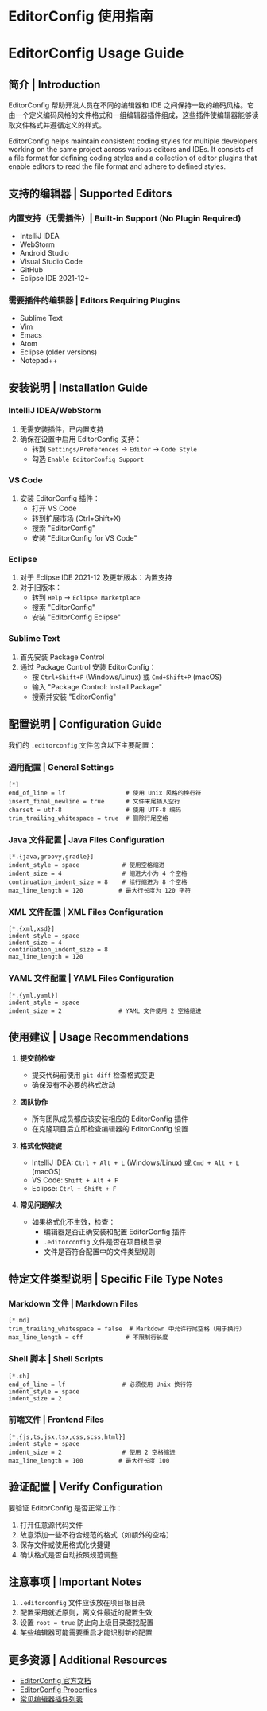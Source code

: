 # EditorConfig 使用指南
# EditorConfig Usage Guide

## 简介 | Introduction

EditorConfig 帮助开发人员在不同的编辑器和 IDE 之间保持一致的编码风格。它由一个定义编码风格的文件格式和一组编辑器插件组成，这些插件使编辑器能够读取文件格式并遵循定义的样式。

EditorConfig helps maintain consistent coding styles for multiple developers working on the same project across various editors and IDEs. It consists of a file format for defining coding styles and a collection of editor plugins that enable editors to read the file format and adhere to defined styles.

## 支持的编辑器 | Supported Editors

### 内置支持（无需插件）| Built-in Support (No Plugin Required)
- IntelliJ IDEA
- WebStorm
- Android Studio
- Visual Studio Code
- GitHub
- Eclipse IDE 2021-12+

### 需要插件的编辑器 | Editors Requiring Plugins
- Sublime Text
- Vim
- Emacs
- Atom
- Eclipse (older versions)
- Notepad++

## 安装说明 | Installation Guide

### IntelliJ IDEA/WebStorm
1. 无需安装插件，已内置支持
2. 确保在设置中启用 EditorConfig 支持：
   - 转到 `Settings/Preferences` -> `Editor` -> `Code Style`
   - 勾选 `Enable EditorConfig Support`

### VS Code
1. 安装 EditorConfig 插件：
   - 打开 VS Code
   - 转到扩展市场 (Ctrl+Shift+X)
   - 搜索 "EditorConfig"
   - 安装 "EditorConfig for VS Code"

### Eclipse
1. 对于 Eclipse IDE 2021-12 及更新版本：内置支持
2. 对于旧版本：
   - 转到 `Help` -> `Eclipse Marketplace`
   - 搜索 "EditorConfig"
   - 安装 "EditorConfig Eclipse"

### Sublime Text
1. 首先安装 Package Control
2. 通过 Package Control 安装 EditorConfig：
   - 按 `Ctrl+Shift+P` (Windows/Linux) 或 `Cmd+Shift+P` (macOS)
   - 输入 "Package Control: Install Package"
   - 搜索并安装 "EditorConfig"

## 配置说明 | Configuration Guide

我们的 `.editorconfig` 文件包含以下主要配置：

### 通用配置 | General Settings
```editorconfig
[*]
end_of_line = lf                 # 使用 Unix 风格的换行符
insert_final_newline = true      # 文件末尾插入空行
charset = utf-8                  # 使用 UTF-8 编码
trim_trailing_whitespace = true  # 删除行尾空格
```

### Java 文件配置 | Java Files Configuration
```editorconfig
[*.{java,groovy,gradle}]
indent_style = space            # 使用空格缩进
indent_size = 4                 # 缩进大小为 4 个空格
continuation_indent_size = 8    # 续行缩进为 8 个空格
max_line_length = 120          # 最大行长度为 120 字符
```

### XML 文件配置 | XML Files Configuration
```editorconfig
[*.{xml,xsd}]
indent_style = space
indent_size = 4
continuation_indent_size = 8
max_line_length = 120
```

### YAML 文件配置 | YAML Files Configuration
```editorconfig
[*.{yml,yaml}]
indent_style = space
indent_size = 2                # YAML 文件使用 2 空格缩进
```

## 使用建议 | Usage Recommendations

1. **提交前检查**
   - 提交代码前使用 `git diff` 检查格式变更
   - 确保没有不必要的格式改动

2. **团队协作**
   - 所有团队成员都应该安装相应的 EditorConfig 插件
   - 在克隆项目后立即检查编辑器的 EditorConfig 设置

3. **格式化快捷键**
   - IntelliJ IDEA: `Ctrl + Alt + L` (Windows/Linux) 或 `Cmd + Alt + L` (macOS)
   - VS Code: `Shift + Alt + F`
   - Eclipse: `Ctrl + Shift + F`

4. **常见问题解决**
   - 如果格式化不生效，检查：
     - 编辑器是否正确安装和配置 EditorConfig 插件
     - `.editorconfig` 文件是否在项目根目录
     - 文件是否符合配置中的文件类型规则

## 特定文件类型说明 | Specific File Type Notes

### Markdown 文件 | Markdown Files
```editorconfig
[*.md]
trim_trailing_whitespace = false  # Markdown 中允许行尾空格（用于换行）
max_line_length = off            # 不限制行长度
```

### Shell 脚本 | Shell Scripts
```editorconfig
[*.sh]
end_of_line = lf                # 必须使用 Unix 换行符
indent_style = space
indent_size = 2
```

### 前端文件 | Frontend Files
```editorconfig
[*.{js,ts,jsx,tsx,css,scss,html}]
indent_style = space
indent_size = 2                 # 使用 2 空格缩进
max_line_length = 100          # 最大行长度 100
```

## 验证配置 | Verify Configuration

要验证 EditorConfig 是否正常工作：

1. 打开任意源代码文件
2. 故意添加一些不符合规范的格式（如额外的空格）
3. 保存文件或使用格式化快捷键
4. 确认格式是否自动按照规范调整

## 注意事项 | Important Notes

1. `.editorconfig` 文件应该放在项目根目录
2. 配置采用就近原则，离文件最近的配置生效
3. 设置 `root = true` 防止向上级目录查找配置
4. 某些编辑器可能需要重启才能识别新的配置

## 更多资源 | Additional Resources

- [EditorConfig 官方文档](https://editorconfig.org)
- [EditorConfig Properties](https://github.com/editorconfig/editorconfig/wiki/EditorConfig-Properties)
- [常见编辑器插件列表](https://editorconfig.org/#download) 